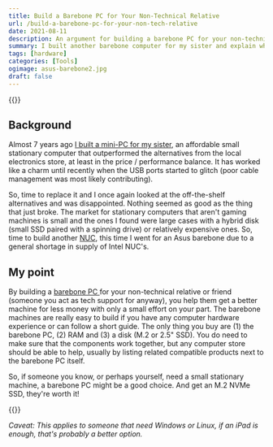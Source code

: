 ```yaml
---
title: Build a Barebone PC for Your Non-Technical Relative
url: /build-a-barebone-pc-for-your-non-tech-relative
date: 2021-08-11
description: An argument for building a barebone PC for your non-technical relative.
summary: I built another barebone computer for my sister and explain why I like barebones.
tags: [hardware]
categories: [Tools]
ogimage: asus-barebone2.jpg
draft: false
---
```


{{<post-image image="asus-barebone1.jpg" alt="ASUS barebone PC" />}}

## Background

Almost 7 years ago [I built a mini-PC for my sister][1], an affordable small stationary computer that outperformed the alternatives from the local electronics store, at least in the price / performance balance. It has worked like a charm until recently when the USB ports started to glitch (poor cable management was most likely contributing).

So, time to replace it and I once again looked at the off-the-shelf alternatives and was disappointed. Nothing seemed as good as the thing that just broke. The market for stationary computers that aren't gaming machines is small and the ones I found were large cases with a hybrid disk (small SSD paired with a spinning drive) or relatively expensive ones. So, time to build another [NUC][2], this time I went for an Asus barebone due to a general shortage in supply of Intel NUC's.


## My point

By building a [ barebone PC ][3] for your non-technical relative or friend (someone you act as tech support for anyway), you help them get a better machine for less money with only a small effort on your part. The barebone machines are really easy to build if you have any computer hardware experience or can follow a short guide. The only thing you buy are (1) the barebone PC, (2) RAM and (3) a disk (M.2 or 2.5" SSD). You do need to make sure that the components work together, but any computer store should be able to help, usually by listing related compatible products next to the barebone PC itself.

So, if someone you know, or perhaps yourself, need a small stationary machine, a barebone PC might be a good choice. And get an M.2 NVMe SSD, they're worth it!

{{<post-image image="asus-barebone2.jpg" alt="ASUS barebone PC opened" />}}

_Caveat: This applies to someone that need Windows or Linux, if an iPad is enough, that's probably a better option._

[1]: /building-a-mini-pc-in-2014/
[2]: https://en.wikipedia.org/wiki/Next_Unit_of_Computing
[3]: https://en.wikipedia.org/wiki/Barebone_computer
